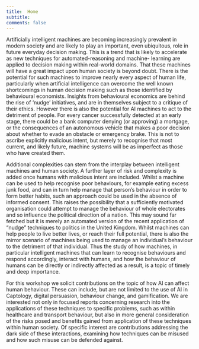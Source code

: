 ```yaml
---
title:  Home
subtitle: 
comments: false
---
```


Artificially intelligent machines are becoming increasingly prevalent in modern society and are likely to play an important, even ubiquitous, role in future everyday decision making. This is a trend that is likely to accelerate as new techniques for automated-reasoning and machine- learning are applied to decision making within real-world domains. That these machines will have a great impact upon human society is beyond doubt. There is the potential for such machines to improve nearly every aspect of human life, particularly when artificial intelligence can overcome the well known shortcomings in human decision making such as those identified by behavioural economists. Insights from behavioural economics are behind the rise of ‘nudge’ initiatives, and are in themselves subject to a critique of their ethics. However there is also the potential for AI machines to act to the detriment of people. For every cancer successfully detected at an early stage, there could be a bank computer denying (or approving) a mortgage, or the consequences of an autonomous vehicle that makes a poor decision about whether to evade an obstacle or emergency brake. This is not to ascribe explicitly malicious intent, but merely to recognise that most current, and likely future, machine systems will be as imperfect as those who have created them.

Additional complexities can stem from the interplay between intelligent machines and human society. A further layer of risk and complexity is added once humans with malicious intent are included. Whilst a machine can be used to help recognise poor behaviours, for example eating excess junk food, and can in turn help manage that person’s behaviour in order to form better habits, such an approach could be used in the absence of informed consent. This raises the possibility that a sufficiently motivated organisation could attempt to manage the behaviour of whole electorates and so influence the political direction of a nation. This may sound far fetched but it is merely an automated version of the recent application of “nudge” techniques to politics in the United Kingdom. Whilst machines can help people to live better lives, or reach their full potential, there is also the mirror scenario of machines being used to manage an individual’s behaviour to the detriment of that individual. Thus the study of how machines, in particular intelligent machines that can learn to recognise behaviours and respond accordingly, interact with humans, and how the behaviour of humans can be directly or indirectly affected as a result, is a topic of timely and deep importance.

For this workshop we solicit contributions on the topic of how AI can affect human behaviour. These can include, but are not limited to the use of AI in Captology, digital persuasion, behaviour change, and gamification. We are interested not only in focused reports concerning research into the applications of these techniques to specific problems, such as within healthcare and transport behaviour, but also in more general consideration of the risks posed and benefits gained from application of these techniques within human society. Of specific interest are contributions addressing the dark side of these interactions, examining how techniques can be misused and how such misuse can be defended against.
